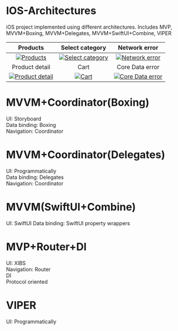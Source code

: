 # IOS-Architectures

iOS project implemented using different architectures. 
Includes  MVP, MVVM+Boxing, MVVM+Delegates, MVVM+SwiftUI+Combine, VIPER

| Products | Select category | Network error |
|:------------:|:------------:|:------------:|
| [![Products](https://github.com/streifik/IOS-Architectures/assets/101458595/66e89316-d657-4cb3-9b79-c51af5e1b751)](https://github.com/streifik/IOS-Architectures/assets/101458595/66e89316-d657-4cb3-9b79-c51af5e1b751) | [![Select category](https://github.com/streifik/IOS-Architectures/assets/101458595/2e89a965-d009-4b0a-a939-a852a3d941f0)](https://github.com/streifik/IOS-Architectures/assets/101458595/2e89a965-d009-4b0a-a939-a852a3d941f0) | [![Network error](https://github.com/streifik/IOS-Architectures/assets/101458595/92fef3e1-32ea-4c0a-b15b-6c70e6098bc0)](https://github.com/streifik/IOS-Architectures/assets/101458595/92fef3e1-32ea-4c0a-b15b-6c70e6098bc0) |
| Product detail | Cart | Core Data error |
| [![Product detail](https://github.com/streifik/IOS-Architectures/assets/101458595/cc5c9ca6-5d54-4ac4-854c-682d8e68969e)](https://github.com/streifik/IOS-Architectures/assets/101458595/cc5c9ca6-5d54-4ac4-854c-682d8e68969e) | [![Cart](https://github.com/streifik/IOS-Architectures/assets/101458595/65cd7b91-bb19-4065-98c1-5551447c4591)](https://github.com/streifik/IOS-Architectures/assets/101458595/65cd7b91-bb19-4065-98c1-5551447c4591) | [![Core Data error](https://github.com/streifik/IOS-Architectures/assets/101458595/9019ede9-1d50-4ed5-a7e9-0acf952875c1)](https://github.com/streifik/IOS-Architectures/assets/101458595/9019ede9-1d50-4ed5-a7e9-0acf952875c1) |


# MVVM+Coordinator(Boxing)

UI: Storyboard \
Data binding: Boxing \
Navigation: Coordinator 

# MVVM+Coordinator(Delegates)

UI: Programmatically \
Data binding: Delegates \
Navigation: Coordinator

# MVVM(SwiftUI+Combine)
UI: SwiftUI
Data binding: SwiftUI property wrappers

# MVP+Router+DI 
UI: XIBS \
Navigation: Router \
DI \
Protocol oriented 

# VIPER

UI: Programmatically






